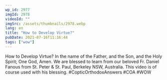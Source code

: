 ```yaml
---
wp_id: 2977
imgId: 2978
videoId: ""
imgSrc: /assets/thumbnails/2978.webp
lang: en
title: "How to Develop Virtue?"
pubDate: 2021-07-16T11:16:44
tags: ["wow"]
---
```


<!-- page: 6 -->

<p>How to Develop Virtue? In the name of the Father, and the Son, and the Holy Spirit; One God, Amen. We are blessed to learn from our beloved Fr. Daniel Fanous from St. Peter &amp; St. Paul, Berkeley NSW, Australia. This video is of course used with his blessing. #CopticOrthodoxAnswers​ #COA​ #WOW​</p>
